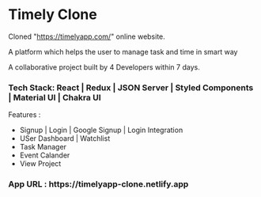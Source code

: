 <h1>Timely Clone </h1>

Cloned "https://timelyapp.com/" online website.

A platform which helps the user to manage task and time in smart way

A collaborative project built by 4 Developers within 7 days.
<h3>Tech Stack: React | Redux | JSON Server | Styled Components | Material UI | Chakra UI </h3>
Features : 
<ul>
<li>Signup | Login | Google Signup | Login Integration</li>
<li>USer Dashboard | Watchlist</li>
<li>Task Manager</li>
<li>Event Calander</li>
<li>View Project </p></li>
</ul>
 
 
 <h3>App URL : https://timelyapp-clone.netlify.app</h3>

</ul>
